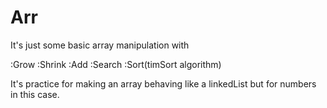 # Arr

It's just some basic array manipulation with


:Grow
:Shrink
:Add
:Search
:Sort(timSort algorithm)

It's practice for making an array behaving like
a linkedList<T> but for numbers in this case.
